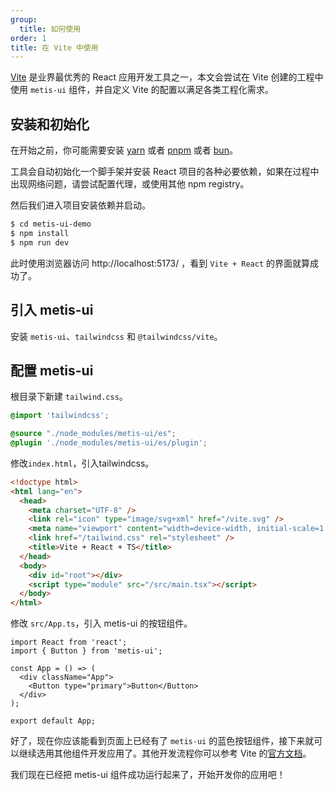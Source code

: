 ```yaml
---
group:
  title: 如何使用
order: 1
title: 在 Vite 中使用
---
```


[Vite](https://cn.vitejs.dev/) 是业界最优秀的 React 应用开发工具之一，本文会尝试在 Vite 创建的工程中使用 `metis-ui` 组件，并自定义 Vite 的配置以满足各类工程化需求。

## 安装和初始化

在开始之前，你可能需要安装 [yarn](https://github.com/yarnpkg/yarn/) 或者 [pnpm](https://pnpm.io/zh/) 或者 [bun](https://bun.sh/)。

<InstallDependencies npm='$ npm create vite metis-ui-demo -- --template react-ts' yarn='$ yarn create vite metis-ui-demo --template react-ts' pnpm='$ pnpm create vite metis-ui-demo --template react-ts' bun='$ bun create vite metis-ui-demo --template react-ts'></InstallDependencies>

工具会自动初始化一个脚手架并安装 React 项目的各种必要依赖，如果在过程中出现网络问题，请尝试配置代理，或使用其他 npm registry。

然后我们进入项目安装依赖并启动。

```bash
$ cd metis-ui-demo
$ npm install
$ npm run dev
```

此时使用浏览器访问 http://localhost:5173/ ，看到 `Vite + React` 的界面就算成功了。

## 引入 metis-ui

安装 `metis-ui`、`tailwindcss` 和 `@tailwindcss/vite`。

<InstallDependencies npm='$ npm install metis-ui tailwindcss @tailwindcss/vite --save' yarn='$ yarn add metis-ui tailwindcss @tailwindcss/vite' pnpm='$ pnpm install metis-ui tailwindcss @tailwindcss/vite --save' bun='$ bun add metis-ui tailwindcss @tailwindcss/vite'></InstallDependencies>

## 配置 metis-ui

根目录下新建 `tailwind.css`。

```css tailwind.css
@import 'tailwindcss';

@source "./node_modules/metis-ui/es";
@plugin './node_modules/metis-ui/es/plugin';
```

修改`index.html`，引入tailwindcss。

```html index.html {7}
<!doctype html>
<html lang="en">
  <head>
    <meta charset="UTF-8" />
    <link rel="icon" type="image/svg+xml" href="/vite.svg" />
    <meta name="viewport" content="width=device-width, initial-scale=1.0" />
    <link href="/tailwind.css" rel="stylesheet" />
    <title>Vite + React + TS</title>
  </head>
  <body>
    <div id="root"></div>
    <script type="module" src="/src/main.tsx"></script>
  </body>
</html>
```

修改 `src/App.ts`，引入 metis-ui 的按钮组件。

```tsx
import React from 'react';
import { Button } from 'metis-ui';

const App = () => (
  <div className="App">
    <Button type="primary">Button</Button>
  </div>
);

export default App;
```

好了，现在你应该能看到页面上已经有了 `metis-ui` 的蓝色按钮组件，接下来就可以继续选用其他组件开发应用了。其他开发流程你可以参考 Vite 的[官方文档](https://cn.vitejs.dev/)。

我们现在已经把 metis-ui 组件成功运行起来了，开始开发你的应用吧！

